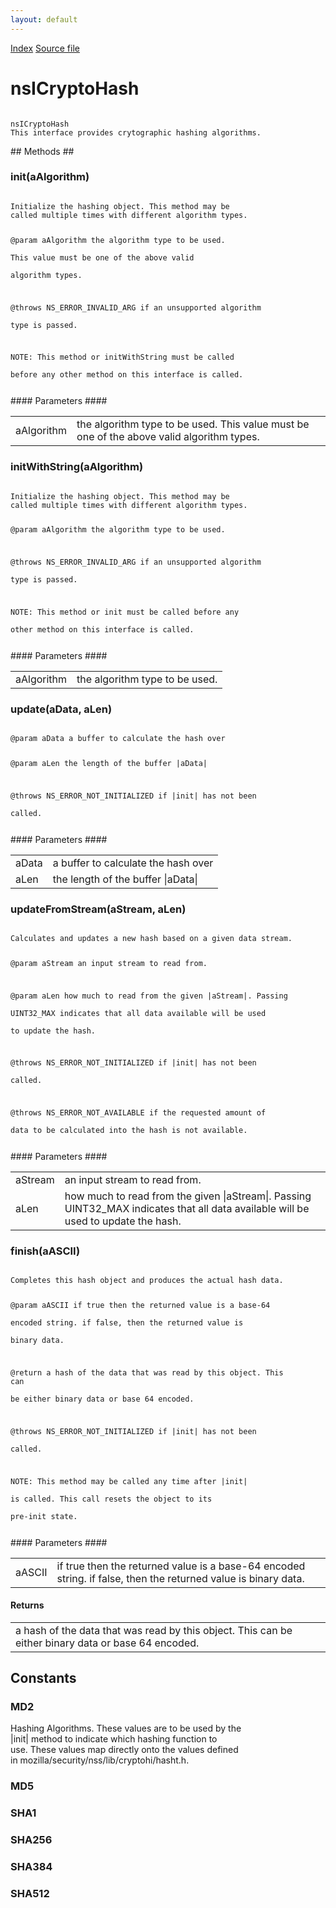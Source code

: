 ```yaml
---
layout: default
---
```

<div id='links'><a href="../index.html">Index</a>
<a href="http://dxr.mozilla.org/mozilla-central/source/netwerk/base/public/nsICryptoHash.idl">Source file</a>
</div>

# nsICryptoHash #
<code>  
nsICryptoHash  
This interface provides crytographic hashing algorithms.  
  
</code>
## Methods ##

### init(aAlgorithm) ###
<code>  
Initialize the hashing object. This method may be  
called multiple times with different algorithm types.  
  
@param aAlgorithm the algorithm type to be used.  
       This value must be one of the above valid  
       algorithm types.  
  
@throws NS_ERROR_INVALID_ARG if an unsupported algorithm  
        type is passed.  
  
NOTE: This method or initWithString must be called  
      before any other method on this interface is called.  
  
</code>
#### Parameters ####

<table>

<tr>
<td>aAlgorithm</td>
<td>the algorithm type to be used.  
       This value must be one of the above valid  
       algorithm types.  
</td>
</tr>

</table>

### initWithString(aAlgorithm) ###
<code>  
Initialize the hashing object. This method may be  
called multiple times with different algorithm types.  
  
@param aAlgorithm the algorithm type to be used.  
  
@throws NS_ERROR_INVALID_ARG if an unsupported algorithm  
        type is passed.  
  
NOTE: This method or init must be called before any  
      other method on this interface is called.  
  
</code>
#### Parameters ####

<table>

<tr>
<td>aAlgorithm</td>
<td>the algorithm type to be used.  
</td>
</tr>

</table>

### update(aData, aLen) ###
<code>  
@param aData a buffer to calculate the hash over  
  
@param aLen the length of the buffer |aData|  
  
@throws NS_ERROR_NOT_INITIALIZED if |init| has not been   
        called.  
  
</code>
#### Parameters ####

<table>

<tr>
<td>aData</td>
<td>a buffer to calculate the hash over  
</td>
</tr>

<tr>
<td>aLen</td>
<td>the length of the buffer |aData|  
</td>
</tr>

</table>

### updateFromStream(aStream, aLen) ###
<code>  
Calculates and updates a new hash based on a given data stream.  
  
@param aStream an input stream to read from.  
  
@param aLen how much to read from the given |aStream|.  Passing  
       UINT32_MAX indicates that all data available will be used   
       to update the hash.   
  
@throws NS_ERROR_NOT_INITIALIZED if |init| has not been   
        called.  
  
@throws NS_ERROR_NOT_AVAILABLE if the requested amount of   
        data to be calculated into the hash is not available.  
  
  
</code>
#### Parameters ####

<table>

<tr>
<td>aStream</td>
<td>an input stream to read from.  
</td>
</tr>

<tr>
<td>aLen</td>
<td>how much to read from the given |aStream|.  Passing  
       UINT32_MAX indicates that all data available will be used   
       to update the hash.   
</td>
</tr>

</table>

### finish(aASCII) ###
<code>  
Completes this hash object and produces the actual hash data.  
  
@param aASCII if true then the returned value is a base-64   
       encoded string.  if false, then the returned value is  
       binary data.    
  
@return a hash of the data that was read by this object.  This can  
        be either binary data or base 64 encoded.  
  
@throws NS_ERROR_NOT_INITIALIZED if |init| has not been   
        called.  
  
NOTE: This method may be called any time after |init|  
      is called.  This call resets the object to its  
      pre-init state.  
  
</code>
#### Parameters ####

<table>

<tr>
<td>aASCII</td>
<td>if true then the returned value is a base-64   
       encoded string.  if false, then the returned value is  
       binary data.    
</td>
</tr>

</table>

#### Returns ####

<table>

<tr>
<td>a hash of the data that was read by this object.  This can  
        be either binary data or base 64 encoded.  
</td>
</tr>

</table>

## Constants ##

### MD2 ###
  
Hashing Algorithms.  These values are to be used by the  
|init| method to indicate which hashing function to  
use.  These values map directly onto the values defined  
in mozilla/security/nss/lib/cryptohi/hasht.h.  
  

### MD5 ###

### SHA1 ###

### SHA256 ###

### SHA384 ###

### SHA512 ###
